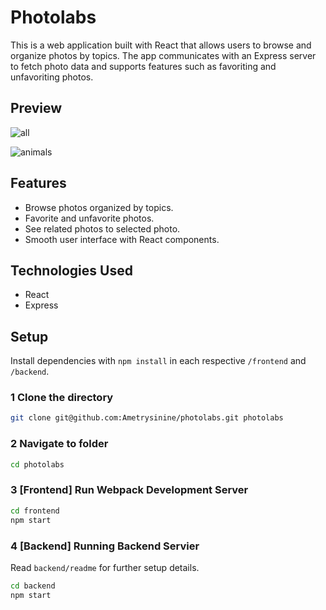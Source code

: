 # Photolabs
This is a web application built with React that allows users to browse and organize photos by topics. The app communicates with an Express server to fetch photo data and supports features such as favoriting and unfavoriting photos.

## Preview
![all](https://github.com/Ametrysinine/photolabs/assets/115858518/3fb9d0fe-e9d2-4cf1-ab8f-b75c31e932a1)

![animals](https://github.com/Ametrysinine/photolabs/assets/115858518/ee0c6cb5-5a7f-4372-9e70-30b24e7cc6a4)

## Features
  - Browse photos organized by topics.
  - Favorite and unfavorite photos.
  - See related photos to selected photo.
  - Smooth user interface with React components.

## Technologies Used
- React
- Express

## Setup

Install dependencies with `npm install` in each respective `/frontend` and `/backend`.


### 1 Clone the directory
```sh
git clone git@github.com:Ametrysinine/photolabs.git photolabs
```


### 2 Navigate to folder
```sh
cd photolabs
```

### 3 [Frontend] Run Webpack Development Server
```sh
cd frontend
npm start
```

### 4 [Backend] Running Backend Servier

Read `backend/readme` for further setup details.
```sh
cd backend
npm start
```
